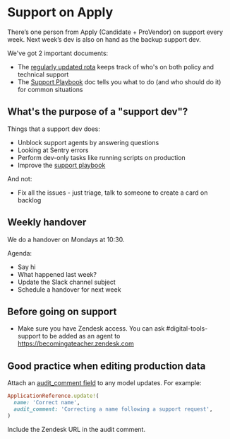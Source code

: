 # Support on Apply

There’s one person from Apply (Candidate + ProVendor) on support every week. Next week’s dev is also on hand as the backup support dev.

We've got 2 important documents:

- The [regularly updated rota](https://docs.google.com/spreadsheets/d/1HnJFMMHwlTK167PgHHifrMl98-598zmyUuhsLNeufRU/edit#gid=0) keeps track of who's on both policy and technical support
- The [Support Playbook](support_playbook.md) doc tells you what to do (and who should do it) for common situations

## What's the purpose of a "support dev"?

Things that a support dev does:

- Unblock support agents by answering questions
- Looking at Sentry errors
- Perform dev-only tasks like running scripts on production
- Improve the [support playbook](support_playbook.md)

And not:

- Fix all the issues - just triage, talk to someone to create a card on backlog

## Weekly handover

We do a handover on Mondays at 10:30.

Agenda:

- Say hi
- What happened last week?
- Update the Slack channel subject
- Schedule a handover for next week

## Before going on support

- Make sure you have Zendesk access. You can ask #digital-tools-support to be added as an agent to https://becomingateacher.zendesk.com

## Good practice when editing production data

Attach an [audit_comment field](https://github.com/collectiveidea/audited#comments) to any model updates. For example:

```rb
ApplicationReference.update!(
  name: 'Correct name',
  audit_comment: 'Correcting a name following a support request',
)
```

Include the Zendesk URL in the audit comment.
